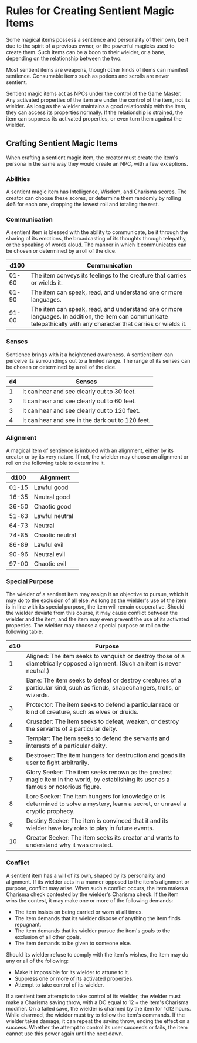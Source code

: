 # Rules for Creating Sentient Magic Items
Some magical items possess a sentience and personality of their own, be it due to the spirit of a previous owner, or the powerful magicks used to create them. Such items can be a boon to their wielder, or a bane, depending on the relationship between the two. 

Most sentient items are weapons, though other kinds of items can manifest sentience. Consumable items such as potions and scrolls are never sentient. 

Sentient magic items act as NPCs under the control of the Game Master. Any activated properties of the item are under the control of the item, not its wielder. As long as the wielder maintains a good relationship with the item, they can access its properties normally. If the relationship is strained, the item can suppress its activated properties, or even turn them against the wielder. 

## Crafting Sentient Magic Items
When crafting a sentient magic item, the creator must create the item's persona in the same way they would create an NPC, with a few exceptions. 

### Abilities 
A sentient magic item has Intelligence, Wisdom, and Charisma scores. The creator can choose these scores, or determine them randomly by rolling 4d6 for each one, dropping the lowest roll and totaling the rest. 

### Communication 
A sentient item is blessed with the ability to communicate, be it through the sharing of its emotions, the broadcasting of its thoughts through telepathy, or the speaking of words aloud. The manner in which it communicates can be chosen or determined by a roll of the dice. 

| d100  | Communication |
|-------|---------------|
| 01-60 | The item conveys its feelings to the creature that carries or wields it. |
| 61-90 | The item can speak, read, and understand one or more languages. |
| 91-00 |  The item can speak, read, and understand one or more languages. In addition, the item can communicate telepathically with any character that carries or wields it. |

### Senses 
Sentience brings with it a heightened awareness. A sentient item can perceive its surroundings out to a limited range. The range of its senses can be chosen or determined by a roll of the dice. 

| d4 | Senses                                     |
|----|--------------------------------------------|
| 1  | It can hear and see clearly out to 30 feet.  |
| 2  | It can hear and see clearly out to 60 feet.  |
| 3  | It can hear and see clearly out to 120 feet. |
| 4  | It can hear and see in the dark out to 120 feet.    |

### Alignment 
A magical item of sentience is imbued with an alignment, either by its creator or by its very nature. If not, the wielder may choose an alignment or roll on the following table to determine it. 

| d100  | Alignment       |
|-------|-----------------|
| 01-15 | Lawful good     |
| 16-35 | Neutral good    |
| 36-50 | Chaotic good    |
| 51-63 | Lawful neutral  |
| 64-73 | Neutral         |
| 74-85 | Chaotic neutral |
| 86-89 | Lawful evil     |
| 90-96 | Neutral evil    |
| 97-00 | Chaotic evil    |

### Special Purpose 
The wielder of a sentient item may assign it an objective to pursue, which it may do to the exclusion of all else. As long as the wielder's use of the item is in line with its special purpose, the item will remain cooperative. Should the wielder deviate from this course, it may cause conflict between the wielder and the item, and the item may even prevent the use of its activated properties. The wielder may choose a special purpose or roll on the following table. 

| d10 | Purpose                                                                                                                                |
|-----|----------------------------------------------------------------------------------------------------------------------------------------|
| 1   | Aligned: The item seeks to vanquish or destroy those of a diametrically opposed alignment. (Such an item is never neutral.)              |
| 2   | Bane: The item seeks to defeat or destroy creatures of a particular kind, such as fiends, shapechangers, trolls, or wizards.           |
| 3   | Protector: The item seeks to defend a particular race or kind of creature, such as elves or druids.                                    |
| 4   | Crusader: The item seeks to defeat, weaken, or destroy the servants of a particular deity.                                             |
| 5   | Templar: The item seeks to defend the servants and interests of a particular deity.                                                    |
| 6   | Destroyer: The item hungers for destruction and goads its user to fight arbitrarily.                                                        |
| 7   | Glory Seeker: The item seeks renown as the greatest magic item in the world, by establishing its user as a famous or notorious figure. |
| 8   | Lore Seeker: The item hungers for knowledge or is determined to solve a mystery, learn a secret, or unravel a cryptic prophecy.             |
| 9   | Destiny Seeker: The item is convinced that it and its wielder have key roles to play in future events.                                 |
| 10  | Creator Seeker: The item seeks its creator and wants to understand why it was created.                                                 |

### Conflict 
A sentient item has a will of its own, shaped by its personality and alignment. If its wielder acts in a manner opposed to the item's alignment or purpose, conflict may arise. When such a conflict occurs, the item makes a Charisma check contested by the wielder's Charisma check. If the item wins the contest, it may make one or more of the following demands:

* The item insists on being carried or worn at all times.
* The item demands that its wielder dispose of anything the item finds repugnant.
* The item demands that its wielder pursue the item's goals to the exclusion of all other goals.
* The item demands to be given to someone else. 

Should its wielder refuse to comply with the item's wishes, the item may do any or all of the following:
* Make it impossible for its wielder to attune to it.
* Suppress one or more of its activated properties. 
* Attempt to take control of its wielder.

If a sentient item attempts to take control of its wielder, the wielder must make a Charisma saving throw, with a DC equal to 12 + the item's Charisma modifier. On a failed save, the wielder is charmed by the item for 1d12 hours. While charmed, the wielder must try to follow the item's commands. If the wielder takes damage, it can repeat the saving throw, ending the effect on a success. Whether the attempt to control its user succeeds or fails, the item cannot use this power again until the next dawn.
